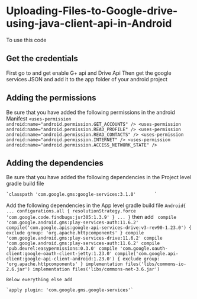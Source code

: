 # Uploading-Files-to-Google-drive-using-java-client-api-in-Android

To use this code

##  Get the credentials
First go to 
and get enable G+ api and Drive Api
Then get the google services JSON and add it to the app folder of your android project


##  Adding the permissions 
Be sure that you have added the following permissions in the android Manifest
  `<uses-permission android:name="android.permission.GET_ACCOUNTS" />
    <uses-permission android:name="android.permission.READ_PROFILE" />
    <uses-permission android:name="android.permission.READ_CONTACTS" />
    <uses-permission android:name="android.permission.INTERNET" />
    <uses-permission android:name="android.permission.ACCESS_NETWORK_STATE" />`

##  Adding the dependencies
Be sure that you have added the following dependencies in the Project level gradle build file

	`classpath 'com.google.gms:google-services:3.1.0'		`	
 
Add the following dependencies in the App level gradle build file
	`
	Android{
	...
	configurations.all {
			resolutionStrategy.force 'com.google.code.findbugs:jsr305:1.3.9'
		}
	...
	}
	`
then add
	`
	compile 'com.google.android.gms:play-services-auth:11.6.2'
		compile('com.google.apis:google-api-services-drive:v3-rev90-1.23.0') {
			exclude group: 'org.apache.httpcomponents'
		}
		compile 'com.google.android.gms:play-services-drive:11.6.2'
		compile 'com.google.android.gms:play-services-auth:11.6.2'
		compile 'pub.devrel:easypermissions:0.3.0'
		compile 'com.google.oauth-client:google-oauth-client-jetty:1.23.0'
		compile('com.google.api-client:google-api-client-android:1.23.0') {
			exclude group: 'org.apache.httpcomponents'
		}
		implementation files('libs/commons-io-2.6.jar')
		implementation files('libs/commons-net-3.6.jar')`
	
	
	Below everything else add
	
	`apply plugin: 'com.google.gms.google-services'`
